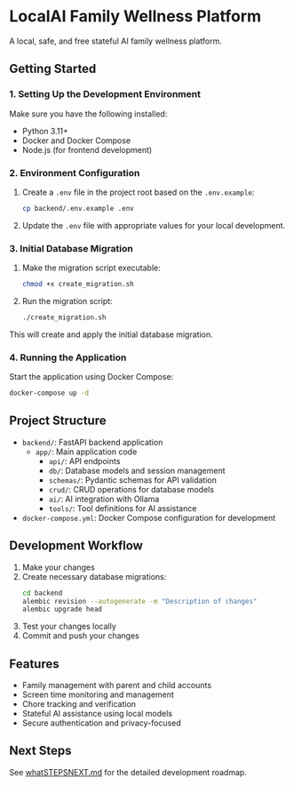 # LocalAI Family Wellness Platform

A local, safe, and free stateful AI family wellness platform.

## Getting Started

### 1. Setting Up the Development Environment

Make sure you have the following installed:
- Python 3.11+
- Docker and Docker Compose
- Node.js (for frontend development)

### 2. Environment Configuration

1. Create a `.env` file in the project root based on the `.env.example`:
   ```bash
   cp backend/.env.example .env
   ```

2. Update the `.env` file with appropriate values for your local development.

### 3. Initial Database Migration

1. Make the migration script executable:
   ```bash
   chmod +x create_migration.sh
   ```

2. Run the migration script:
   ```bash
   ./create_migration.sh
   ```

This will create and apply the initial database migration.

### 4. Running the Application

Start the application using Docker Compose:
```bash
docker-compose up -d
```

## Project Structure

- `backend/`: FastAPI backend application
  - `app/`: Main application code
    - `api/`: API endpoints
    - `db/`: Database models and session management
    - `schemas/`: Pydantic schemas for API validation
    - `crud/`: CRUD operations for database models
    - `ai/`: AI integration with Ollama
    - `tools/`: Tool definitions for AI assistance
- `docker-compose.yml`: Docker Compose configuration for development

## Development Workflow

1. Make your changes
2. Create necessary database migrations:
   ```bash
   cd backend
   alembic revision --autogenerate -m "Description of changes"
   alembic upgrade head
   ```
3. Test your changes locally
4. Commit and push your changes

## Features

- Family management with parent and child accounts
- Screen time monitoring and management
- Chore tracking and verification
- Stateful AI assistance using local models
- Secure authentication and privacy-focused

## Next Steps

See [whatSTEPSNEXT.md](whatSTEPSNEXT.md) for the detailed development roadmap.
